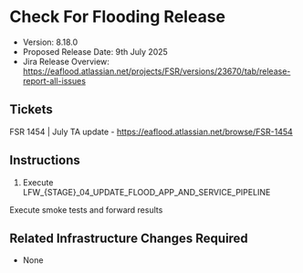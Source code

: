 # Check For Flooding Release

- Version: 8.18.0
- Proposed Release Date: 9th July 2025
- Jira Release Overview: https://eaflood.atlassian.net/projects/FSR/versions/23670/tab/release-report-all-issues


## Tickets


FSR 1454 | July TA update - https://eaflood.atlassian.net/browse/FSR-1454


## Instructions


1. Execute LFW_{STAGE}_04_UPDATE_FLOOD_APP_AND_SERVICE_PIPELINE


Execute smoke tests and forward results

## Related Infrastructure Changes Required

- None

